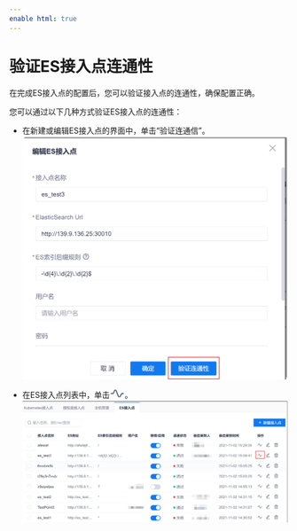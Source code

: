 ```yaml
---
enable html: true
---
```

# 验证ES接入点连通性

在完成ES接入点的配置后，您可以验证接入点的连通性，确保配置正确。

您可以通过以下几种方式验证ES接入点的连通性：
* 在新建或编辑ES接入点的界面中，单击“验证连通信”。               
  <img src="fig/项目-ES接入点-编辑.png" style="zoom:50%">     
  
* 在ES接入点列表中，单击![](fig/icon/连通.png)。          
  <img src="fig/项目-ES接入点-验证.png" style="zoom:50%">     
